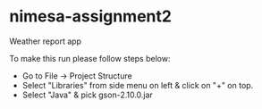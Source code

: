 # nimesa-assignment2
Weather report app

To make this run please follow steps below:
- Go to File -> Project Structure
- Select "Libraries" from side menu on left & click on "+" on top.
- Select "Java" & pick gson-2.10.0.jar
